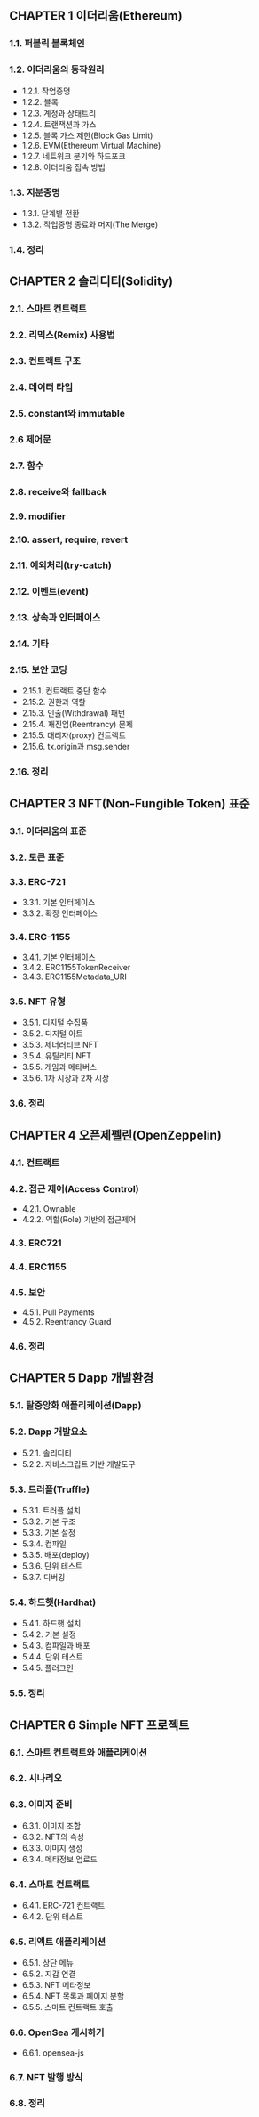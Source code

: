 ## CHAPTER 1 이더리움(Ethereum)  
  ### 1.1. 퍼블릭 블록체인  
  ### 1.2. 이더리움의 동작원리  
- 1.2.1. 작업증명  
- 1.2.2. 블록  
- 1.2.3. 계정과 상태트리  
- 1.2.4. 트랜잭션과 가스  
- 1.2.5. 블록 가스 제한(Block Gas Limit)  
- 1.2.6. EVM(Ethereum Virtual Machine)  
- 1.2.7. 네트워크 분기와 하드포크  
- 1.2.8. 이더리움 접속 방법  
### 1.3. 지분증명  
- 1.3.1. 단계별 전환  
- 1.3.2. 작업증명 종료와 머지(The Merge)  
### 1.4. 정리  

## CHAPTER 2 솔리디티(Solidity)  
### 2.1. 스마트 컨트랙트
### 2.2. 리믹스(Remix) 사용법
### 2.3. 컨트랙트 구조
### 2.4. 데이터 타입
### 2.5. constant와 immutable
### 2.6 제어문
### 2.7. 함수
### 2.8. receive와 fallback
### 2.9. modifier
### 2.10. assert, require, revert
### 2.11. 예외처리(try-catch)
### 2.12. 이벤트(event)
### 2.13. 상속과 인터페이스
### 2.14. 기타 
### 2.15. 보안 코딩
- 2.15.1. 컨트랙트 중단 함수
- 2.15.2. 권한과 역할
- 2.15.3. 인출(Withdrawal) 패턴
- 2.15.4. 재진입(Reentrancy) 문제
- 2.15.5. 대리자(proxy) 컨트랙트
- 2.15.6. tx.origin과 msg.sender
### 2.16. 정리

## CHAPTER 3 NFT(Non-Fungible Token) 표준
### 3.1. 이더리움의 표준
### 3.2. 토큰 표준
### 3.3. ERC-721
- 3.3.1. 기본 인터페이스
- 3.3.2. 확장 인터페이스 
### 3.4. ERC-1155
- 3.4.1. 기본 인터페이스
- 3.4.2. ERC1155TokenReceiver 
- 3.4.3. ERC1155Metadata_URI
### 3.5. NFT 유형
- 3.5.1. 디지털 수집품
- 3.5.2. 디지털 아트
- 3.5.3. 제너러티브 NFT
- 3.5.4. 유틸리티 NFT
- 3.5.5. 게임과 메타버스 
- 3.5.6. 1차 시장과 2차 시장
### 3.6. 정리

## CHAPTER 4 오픈제펠린(OpenZeppelin)
### 4.1. 컨트랙트
### 4.2. 접근 제어(Access Control)
- 4.2.1. Ownable
- 4.2.2. 역할(Role) 기반의 접근제어
### 4.3. ERC721
### 4.4. ERC1155
### 4.5. 보안
- 4.5.1. Pull Payments
- 4.5.2. Reentrancy Guard
### 4.6. 정리

## CHAPTER 5 Dapp 개발환경
### 5.1. 탈중앙화 애플리케이션(Dapp)
### 5.2. Dapp 개발요소
- 5.2.1. 솔리디티
- 5.2.2. 자바스크립트 기반 개발도구
### 5.3. 트러플(Truffle) 
- 5.3.1. 트러플 설치
- 5.3.2. 기본 구조
- 5.3.3. 기본 설정
- 5.3.4. 컴파일
- 5.3.5. 배포(deploy)
- 5.3.6. 단위 테스트 
- 5.3.7. 디버깅
### 5.4. 하드햇(Hardhat)
- 5.4.1. 하드햇 설치
- 5.4.2. 기본 설정
- 5.4.3. 컴파일과 배포
- 5.4.4. 단위 테스트
- 5.4.5. 플러그인
### 5.5. 정리

## CHAPTER 6 Simple NFT 프로젝트 
### 6.1. 스마트 컨트랙트와 애플리케이션
### 6.2. 시나리오
### 6.3. 이미지 준비
- 6.3.1. 이미지 조합
- 6.3.2. NFT의 속성
- 6.3.3. 이미지 생성
- 6.3.4. 메타정보 업로드
### 6.4. 스마트 컨트랙트
- 6.4.1. ERC-721 컨트랙트
- 6.4.2. 단위 테스트
### 6.5. 리액트 애플리케이션
- 6.5.1. 상단 메뉴
- 6.5.2. 지갑 연결
- 6.5.3. NFT 메타정보
- 6.5.4. NFT 목록과 페이지 분할
- 6.5.5. 스마트 컨트랙트 호출 
### 6.6. OpenSea 게시하기
- 6.6.1. opensea-js
### 6.7. NFT 발행 방식
### 6.8. 정리









